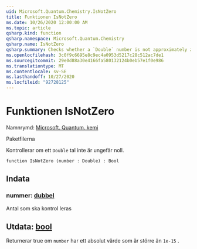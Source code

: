 ```yaml
---
uid: Microsoft.Quantum.Chemistry.IsNotZero
title: Funktionen IsNotZero
ms.date: 10/26/2020 12:00:00 AM
ms.topic: article
qsharp.kind: function
qsharp.namespace: Microsoft.Quantum.Chemistry
qsharp.name: IsNotZero
qsharp.summary: Checks whether a `Double` number is not approximately zero.
ms.openlocfilehash: 3c0f9c6695e8c9ec4a0953d5217c28c512ac7de1
ms.sourcegitcommit: 29e0d88a30e4166fa580132124b0eb57e1f0e986
ms.translationtype: MT
ms.contentlocale: sv-SE
ms.lasthandoff: 10/27/2020
ms.locfileid: "92728125"
---
```

# <a name="isnotzero-function"></a>Funktionen IsNotZero

Namnrymd: [Microsoft. Quantum. kemi](xref:Microsoft.Quantum.Chemistry)

Paketfilerna [](https://nuget.org/packages/)


Kontrollerar om ett `Double` tal inte är ungefär noll.

```qsharp
function IsNotZero (number : Double) : Bool
```


## <a name="input"></a>Indata

### <a name="number--double"></a>nummer: [dubbel](xref:microsoft.quantum.lang-ref.double)

Antal som ska kontrol leras



## <a name="output--bool"></a>Utdata: [bool](xref:microsoft.quantum.lang-ref.bool)

Returnerar true om `number` har ett absolut värde som är större än `1e-15` .
